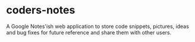 # coders-notes
A Google Notes'ish web application to store code snippets, pictures, ideas and bug fixes for future reference and share them with other users.
